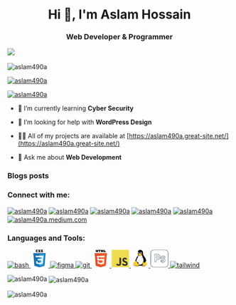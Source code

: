 <h1 align="center">Hi 👋, I'm Aslam Hossain</h1>
<h3 align="center">Web Developer & Programmer</h3>

<img src="https://pbs.twimg.com/media/F_sh3p_bUAA-72-?format=jpg&name=small">

<p align="left"> <img src="https://komarev.com/ghpvc/?username=aslam490a&label=Profile%20views&color=0e75b6&style=flat" alt="aslam490a" /> </p>

<p align="left"> <a href="https://github.com/ryo-ma/github-profile-trophy"><img src="https://github-profile-trophy.vercel.app/?username=aslam490a" alt="aslam490a" /></a> </p>

<p align="left"> <a href="https://twitter.com/aslam490a" target="blank"><img src="https://img.shields.io/twitter/follow/aslam490a?logo=twitter&style=for-the-badge" alt="aslam490a" /></a> </p>

- 🌱 I’m currently learning **Cyber Security**

- 🤝 I’m looking for help with **WordPress Design**

- 👨‍💻 All of my projects are available at [https://aslam490a.great-site.net/](https://aslam490a.great-site.net/)

- 💬 Ask me about **Web Development**

### Blogs posts
<!-- BLOG-POST-LIST:START -->
<!-- BLOG-POST-LIST:END -->

<h3 align="left">Connect with me:</h3>
<p align="left">
<a href="https://dev.to/aslam490a" target="blank"><img align="center" src="https://raw.githubusercontent.com/rahuldkjain/github-profile-readme-generator/master/src/images/icons/Social/devto.svg" alt="aslam490a" height="30" width="40" /></a>
<a href="https://twitter.com/aslam490a" target="blank"><img align="center" src="https://raw.githubusercontent.com/rahuldkjain/github-profile-readme-generator/master/src/images/icons/Social/twitter.svg" alt="aslam490a" height="30" width="40" /></a>
<a href="https://fb.com/aslam490a" target="blank"><img align="center" src="https://raw.githubusercontent.com/rahuldkjain/github-profile-readme-generator/master/src/images/icons/Social/facebook.svg" alt="aslam490a" height="30" width="40" /></a>
<a href="https://dribbble.com/aslam490a" target="blank"><img align="center" src="https://raw.githubusercontent.com/rahuldkjain/github-profile-readme-generator/master/src/images/icons/Social/dribbble.svg" alt="aslam490a" height="30" width="40" /></a>
<a href="https://www.behance.net/aslam490a" target="blank"><img align="center" src="https://raw.githubusercontent.com/rahuldkjain/github-profile-readme-generator/master/src/images/icons/Social/behance.svg" alt="aslam490a" height="30" width="40" /></a>
<a href="https://medium.com/aslam490a.medium.com" target="blank"><img align="center" src="https://raw.githubusercontent.com/rahuldkjain/github-profile-readme-generator/master/src/images/icons/Social/medium.svg" alt="aslam490a.medium.com" height="30" width="40" /></a>
</p>

<h3 align="left">Languages and Tools:</h3>
<p align="left"> <a href="https://www.gnu.org/software/bash/" target="_blank" rel="noreferrer"> <img src="https://www.vectorlogo.zone/logos/gnu_bash/gnu_bash-icon.svg" alt="bash" width="40" height="40"/> </a> <a href="https://www.w3schools.com/css/" target="_blank" rel="noreferrer"> <img src="https://raw.githubusercontent.com/devicons/devicon/master/icons/css3/css3-original-wordmark.svg" alt="css3" width="40" height="40"/> </a> <a href="https://www.figma.com/" target="_blank" rel="noreferrer"> <img src="https://www.vectorlogo.zone/logos/figma/figma-icon.svg" alt="figma" width="40" height="40"/> </a> <a href="https://git-scm.com/" target="_blank" rel="noreferrer"> <img src="https://www.vectorlogo.zone/logos/git-scm/git-scm-icon.svg" alt="git" width="40" height="40"/> </a> <a href="https://www.w3.org/html/" target="_blank" rel="noreferrer"> <img src="https://raw.githubusercontent.com/devicons/devicon/master/icons/html5/html5-original-wordmark.svg" alt="html5" width="40" height="40"/> </a> <a href="https://developer.mozilla.org/en-US/docs/Web/JavaScript" target="_blank" rel="noreferrer"> <img src="https://raw.githubusercontent.com/devicons/devicon/master/icons/javascript/javascript-original.svg" alt="javascript" width="40" height="40"/> </a> <a href="https://www.linux.org/" target="_blank" rel="noreferrer"> <img src="https://raw.githubusercontent.com/devicons/devicon/master/icons/linux/linux-original.svg" alt="linux" width="40" height="40"/> </a> <a href="https://www.photoshop.com/en" target="_blank" rel="noreferrer"> <img src="https://raw.githubusercontent.com/devicons/devicon/master/icons/photoshop/photoshop-line.svg" alt="photoshop" width="40" height="40"/> </a> <a href="https://tailwindcss.com/" target="_blank" rel="noreferrer"> <img src="https://www.vectorlogo.zone/logos/tailwindcss/tailwindcss-icon.svg" alt="tailwind" width="40" height="40"/> </a> </p>

<p><img align="left" src="https://github-readme-stats.vercel.app/api/top-langs?username=aslam490a&show_icons=true&locale=en&layout=compact" alt="aslam490a" /></p>

<p>&nbsp;<img align="center" src="https://github-readme-stats.vercel.app/api?username=aslam490a&show_icons=true&locale=en" alt="aslam490a" /></p>

<p><img align="center" src="https://github-readme-streak-stats.herokuapp.com/?user=aslam490a&" alt="aslam490a" /></p>
